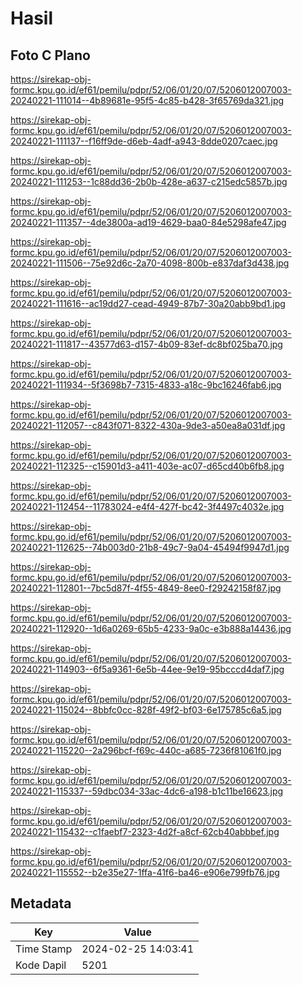 # Hasil

## Foto C Plano

https://sirekap-obj-formc.kpu.go.id/ef61/pemilu/pdpr/52/06/01/20/07/5206012007003-20240221-111014--4b89681e-95f5-4c85-b428-3f65769da321.jpg

https://sirekap-obj-formc.kpu.go.id/ef61/pemilu/pdpr/52/06/01/20/07/5206012007003-20240221-111137--f16ff9de-d6eb-4adf-a943-8dde0207caec.jpg

https://sirekap-obj-formc.kpu.go.id/ef61/pemilu/pdpr/52/06/01/20/07/5206012007003-20240221-111253--1c88dd36-2b0b-428e-a637-c215edc5857b.jpg

https://sirekap-obj-formc.kpu.go.id/ef61/pemilu/pdpr/52/06/01/20/07/5206012007003-20240221-111357--4de3800a-ad19-4629-baa0-84e5298afe47.jpg

https://sirekap-obj-formc.kpu.go.id/ef61/pemilu/pdpr/52/06/01/20/07/5206012007003-20240221-111506--75e92d6c-2a70-4098-800b-e837daf3d438.jpg

https://sirekap-obj-formc.kpu.go.id/ef61/pemilu/pdpr/52/06/01/20/07/5206012007003-20240221-111616--ac19dd27-cead-4949-87b7-30a20abb9bd1.jpg

https://sirekap-obj-formc.kpu.go.id/ef61/pemilu/pdpr/52/06/01/20/07/5206012007003-20240221-111817--43577d63-d157-4b09-83ef-dc8bf025ba70.jpg

https://sirekap-obj-formc.kpu.go.id/ef61/pemilu/pdpr/52/06/01/20/07/5206012007003-20240221-111934--5f3698b7-7315-4833-a18c-9bc16246fab6.jpg

https://sirekap-obj-formc.kpu.go.id/ef61/pemilu/pdpr/52/06/01/20/07/5206012007003-20240221-112057--c843f071-8322-430a-9de3-a50ea8a031df.jpg

https://sirekap-obj-formc.kpu.go.id/ef61/pemilu/pdpr/52/06/01/20/07/5206012007003-20240221-112325--c15901d3-a411-403e-ac07-d65cd40b6fb8.jpg

https://sirekap-obj-formc.kpu.go.id/ef61/pemilu/pdpr/52/06/01/20/07/5206012007003-20240221-112454--11783024-e4f4-427f-bc42-3f4497c4032e.jpg

https://sirekap-obj-formc.kpu.go.id/ef61/pemilu/pdpr/52/06/01/20/07/5206012007003-20240221-112625--74b003d0-21b8-49c7-9a04-45494f9947d1.jpg

https://sirekap-obj-formc.kpu.go.id/ef61/pemilu/pdpr/52/06/01/20/07/5206012007003-20240221-112801--7bc5d87f-4f55-4849-8ee0-f29242158f87.jpg

https://sirekap-obj-formc.kpu.go.id/ef61/pemilu/pdpr/52/06/01/20/07/5206012007003-20240221-112920--1d6a0269-65b5-4233-9a0c-e3b888a14436.jpg

https://sirekap-obj-formc.kpu.go.id/ef61/pemilu/pdpr/52/06/01/20/07/5206012007003-20240221-114903--6f5a9361-6e5b-44ee-9e19-95bcccd4daf7.jpg

https://sirekap-obj-formc.kpu.go.id/ef61/pemilu/pdpr/52/06/01/20/07/5206012007003-20240221-115024--8bbfc0cc-828f-49f2-bf03-6e175785c6a5.jpg

https://sirekap-obj-formc.kpu.go.id/ef61/pemilu/pdpr/52/06/01/20/07/5206012007003-20240221-115220--2a296bcf-f69c-440c-a685-7236f81061f0.jpg

https://sirekap-obj-formc.kpu.go.id/ef61/pemilu/pdpr/52/06/01/20/07/5206012007003-20240221-115337--59dbc034-33ac-4dc6-a198-b1c11be16623.jpg

https://sirekap-obj-formc.kpu.go.id/ef61/pemilu/pdpr/52/06/01/20/07/5206012007003-20240221-115432--c1faebf7-2323-4d2f-a8cf-62cb40abbbef.jpg

https://sirekap-obj-formc.kpu.go.id/ef61/pemilu/pdpr/52/06/01/20/07/5206012007003-20240221-115552--b2e35e27-1ffa-41f6-ba46-e906e799fb76.jpg


## Metadata

| Key        | Value               |
| ---------- | ------------------- |
| Time Stamp | 2024-02-25 14:03:41 |
| Kode Dapil | 5201                |



